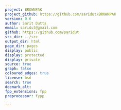 ```yaml
---
project: BROWNPAK
project_github: https://github.com/saridut/BROWNPAK
version: 0.6
author: Sarit Dutta
email: saridut@gmail.com
github: https://github.com/saridut
src_dir: ../src
output_dir: html
page_dir: pages
display: public
display: protected
display: private
source: true
graph: false
coloured_edges: true
license: bsd
search: true
docmark_alt:
fpp_extensions: fpp
preprocessor: fypp

---
```

